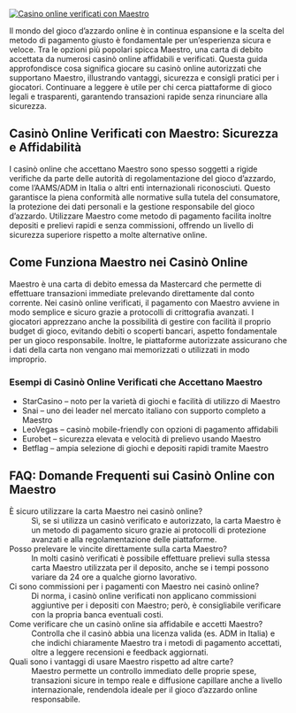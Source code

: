 [![Casino online verificati con Maestro](https://123-caf.pages.dev/gitsignup.png)](https://vrmoo.ru/Bt82HjjY)

<p>Il mondo del gioco d’azzardo online è in continua espansione e la scelta del metodo di pagamento giusto è fondamentale per un’esperienza sicura e veloce. Tra le opzioni più popolari spicca Maestro, una carta di debito accettata da numerosi casinò online affidabili e verificati. Questa guida approfondisce cosa significa giocare su casinò online autorizzati che supportano Maestro, illustrando vantaggi, sicurezza e consigli pratici per i giocatori. Continuare a leggere è utile per chi cerca piattaforme di gioco legali e trasparenti, garantendo transazioni rapide senza rinunciare alla sicurezza.</p>  <h2>Casinò Online Verificati con Maestro: Sicurezza e Affidabilità</h2> <p>I casinò online che accettano Maestro sono spesso soggetti a rigide verifiche da parte delle autorità di regolamentazione del gioco d’azzardo, come l’AAMS/ADM in Italia o altri enti internazionali riconosciuti. Questo garantisce la piena conformità alle normative sulla tutela del consumatore, la protezione dei dati personali e la gestione responsabile del gioco d’azzardo. Utilizzare Maestro come metodo di pagamento facilita inoltre depositi e prelievi rapidi e senza commissioni, offrendo un livello di sicurezza superiore rispetto a molte alternative online.</p>  <h2>Come Funziona Maestro nei Casinò Online</h2> <p>Maestro è una carta di debito emessa da Mastercard che permette di effettuare transazioni immediate prelevando direttamente dal conto corrente. Nei casinò online verificati, il pagamento con Maestro avviene in modo semplice e sicuro grazie a protocolli di crittografia avanzati. I giocatori apprezzano anche la possibilità di gestire con facilità il proprio budget di gioco, evitando debiti o scoperti bancari, aspetto fondamentale per un gioco responsabile. Inoltre, le piattaforme autorizzate assicurano che i dati della carta non vengano mai memorizzati o utilizzati in modo improprio.</p>  <h3>Esempi di Casinò Online Verificati che Accettano Maestro</h3> <ul>   <li>StarCasino – noto per la varietà di giochi e facilità di utilizzo di Maestro</li>   <li>Snai – uno dei leader nel mercato italiano con supporto completo a Maestro</li>   <li>LeoVegas – casinò mobile-friendly con opzioni di pagamento affidabili</li>   <li>Eurobet – sicurezza elevata e velocità di prelievo usando Maestro</li>   <li>Betflag – ampia selezione di giochi e depositi rapidi tramite Maestro</li> </ul>  <h2>FAQ: Domande Frequenti sui Casinò Online con Maestro</h2> <dl>   <dt>È sicuro utilizzare la carta Maestro nei casinò online?</dt>   <dd>Sì, se si utilizza un casinò verificato e autorizzato, la carta Maestro è un metodo di pagamento sicuro grazie ai protocolli di protezione avanzati e alla regolamentazione delle piattaforme.</dd>    <dt>Posso prelevare le vincite direttamente sulla carta Maestro?</dt>   <dd>In molti casinò verificati è possibile effettuare prelievi sulla stessa carta Maestro utilizzata per il deposito, anche se i tempi possono variare da 24 ore a qualche giorno lavorativo.</dd>    <dt>Ci sono commissioni per i pagamenti con Maestro nei casinò online?</dt>   <dd>Di norma, i casinò online verificati non applicano commissioni aggiuntive per i depositi con Maestro; però, è consigliabile verificare con la propria banca eventuali costi.</dd>    <dt>Come verificare che un casinò online sia affidabile e accetti Maestro?</dt>   <dd>Controlla che il casinò abbia una licenza valida (es. ADM in Italia) e che indichi chiaramente Maestro tra i metodi di pagamento accettati, oltre a leggere recensioni e feedback aggiornati.</dd>    <dt>Quali sono i vantaggi di usare Maestro rispetto ad altre carte?</dt>   <dd>Maestro permette un controllo immediato delle proprie spese, transazioni sicure in tempo reale e diffusione capillare anche a livello internazionale, rendendola ideale per il gioco d’azzardo online responsabile.</dd> </dl>